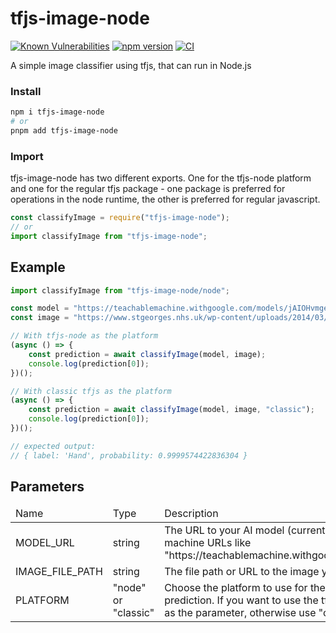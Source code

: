 # tfjs-image-node

[![Known Vulnerabilities](https://snyk.io/test/github/dwyl/hapi-auth-jwt2/badge.svg?targetFile=package.json)](https://snyk.io/test/github/kevinanielsen/tfjs-image-node?targetFile=package.json)
[![npm version](https://badge.fury.io/js/tfjs-image-node.svg)](https://badge.fury.io/js/tfjs-image-node)
[![CI](https://github.com/kevinanielsen/tfjs-image-node/actions/workflows/main.yml/badge.svg)](https://github.com/kevinanielsen/tfjs-image-node/actions/workflows/main.yml)

A simple image classifier using tfjs, that can run in Node.js

### Install

```bash
npm i tfjs-image-node
# or
pnpm add tfjs-image-node
```

### Import

tfjs-image-node has two different exports. One for the tfjs-node platform and one for the regular tfjs package - one package is preferred for operations in the node runtime, the other is preferred for regular javascript.

```typescript
const classifyImage = require("tfjs-image-node");
// or
import classifyImage from "tfjs-image-node";
```

## Example

```typescript
import classifyImage from "tfjs-image-node/node";

const model = "https://teachablemachine.withgoogle.com/models/jAIOHvmge";
const image = "https://www.stgeorges.nhs.uk/wp-content/uploads/2014/03/hand-2.jpeg";

// With tfjs-node as the platform
(async () => {
	const prediction = await classifyImage(model, image);
	console.log(prediction[0]);
})();

// With classic tfjs as the platform
(async () => {
	const prediction = await classifyImage(model, image, "classic");
	console.log(prediction[0]);
})();

// expected output:
// { label: 'Hand', probability: 0.9999574422836304 }
```

## Parameters

<table>
  <thead>
    <tr>
      <td>Name</td>
      <td>Type</td>
      <td>Description</td>  
    </tr>
  </thead>  
  <tdata>
    <tr>
      <td>
        MODEL_URL
      </td>
      <td>
        string
      </td>
      <td>
        The URL to your AI model (currently only supports teachable machine URLs like "https://teachablemachine.withgoogle.com/models/{model_id}".
      </td>
    </tr>
    <tr>
      <td>
        IMAGE_FILE_PATH
      </td>
      <td>
        string
      </td>
      <td>
        The file path or URL to the image you want classified.
      </td>
    </tr>
    <tr>
      <td>
        PLATFORM
      </td>
      <td>
        "node" or "classic"
      </td>
      <td>
        Choose the platform to use for the computation of the prediction. If you want to use the tfjs-node platform, use "node" as the parameter, otherwise use "classic".
      </td>
    </tr>
  </tdata>
</table>
